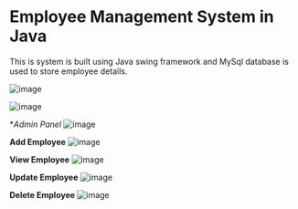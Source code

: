 # Employee Management System in Java

This is system is built using Java swing framework and MySql database is used to store employee details.
 
 ![image](https://github.com/Siddhesh-Patil/EMP/assets/83155673/4646a339-52a1-4f70-a07e-a9d63a315332)


![image](https://github.com/Siddhesh-Patil/EMP/assets/83155673/6758aec6-2ae7-408d-a979-f0caff31496f)

**Admin Panel*
![image](https://github.com/Siddhesh-Patil/EMP/assets/83155673/29293126-56ff-49e5-a749-71a9f2e57a34)

**Add Employee**
![image](https://github.com/Siddhesh-Patil/EMP/assets/83155673/a57de8e5-d188-4885-9e8d-d1b3fc9fd836)

**View Employee**
![image](https://github.com/Siddhesh-Patil/EMP/assets/83155673/e2c6acf6-e8d8-497a-8cc3-0c3dee0366c3)

**Update Employee**
![image](https://github.com/Siddhesh-Patil/EMP/assets/83155673/f730eca6-6fc4-4945-80f0-49bb799192c4)

**Delete Employee**
![image](https://github.com/Siddhesh-Patil/EMP/assets/83155673/bdade671-2e8f-4688-ba5a-70de9346f06a)
